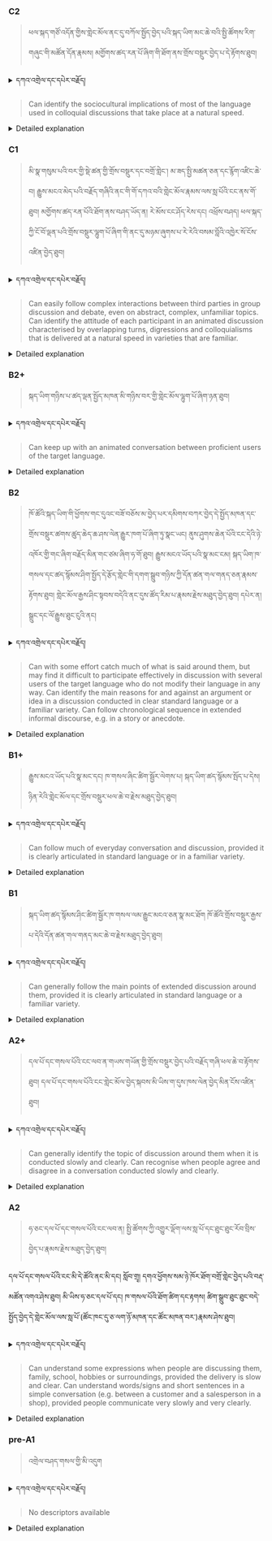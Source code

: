 ### C2
<!-- panels:start -->
<!-- div:left-panel -->

> ཕལ་སྐད་གཙོ་འདོན་གྱིས་གླེང་མོལ་ནང་དུ་བཀོལ་སྤྱོད་བྱེད་པའི་སྐད་ཡིག་མང་ཆེ་བའི་སྤྱི་ཚོགས་རིག་གཞུང་གི་མཚོན་དོན་རྣམས། མགྱོགས་ཚད་རན་པོ་ཞིག་གི་ཐོག་ནས་གྲོས་བསྔུར་བྱེད་པ་དེ་རྟོགས་ཐུབ། 




<details>
  <summary>དཀའ་འགྲེལ་དང་དཔེར་བརྗོད།</summary>

བདག་གིས་དེ་ལྷག་ཏུ་སྟབས་བདེའི་ཆ་ཤས་སུ་དབྱེ་རུ་བཅུག་པ་སྟེ།

1.སྐད་ཆ་དྭངས་ཤིང་གསལ་བ་སྟེ། འདིས་ཁྱོད་ཀྱིས་གོ་བདེ་ཤེས་སླ་བའི་ཐབས་ལ་བརྟེན་ནས་བཤད་ཆོག་པ་དང་འབྲི་ཆོག་པ་མཚོན་ ཁྱེད་ཀྱིས་དོན་སྙིང་ལྡན་པའི་ཚིག་བཀོལ་ནས་ཉན་མཁན་དང་ཀློག་པ་པོ་རྣམས་ལ་མཚོན་ན་རྙོག་འཛིང་ཆེན་པོ་མེད།
དཔེ་མཚོན་འདི་ལྟར། "དེ་རིང་གི་ནམ་མཁའ་ཧ་ཅང་སྔོ་"ཞེས་པ་ནི་སྟབས་བདེ་ཞིང་གསལ་བའི་ཚིག་གྲུབ་ཤིག་རེད།
</details>


<!-- div:right-panel -->

> Can identify the sociocultural implications of most of the language used in colloquial discussions that take place at a natural speed.





<details>

  <summary>Detailed explanation</summary>

The person has the ability to identify the sociocultural implications of most of the language used in colloquial discussions that take place at a natural speed. They can comprehend and understand the cultural nuances, social implications, and contextual meaning embedded within the language used in informal conversations.

Specifically, they can recognize and interpret the social and cultural connotations, attitudes, and norms reflected in the colloquial language. They have the capacity to grasp the deeper implications and unspoken messages conveyed through informal speech, considering factors such as humor, sarcasm, politeness, and cultural references.

Overall, their language comprehension skills enable them to identify the sociocultural implications of the language used in colloquial discussions at a natural speed. They can understand and interpret the cultural nuances, social cues, and contextual meaning embedded within informal conversations, providing them with a deeper understanding of the sociocultural aspects of language use.

</details>

<!-- panels:end -->




### C1
<!-- panels:start -->
<!-- div:left-panel -->

>  མི་སྣ་གསུམ་པའི་བར་གྱི་སྡེ་ཚན་གྱི་གྲོས་བསྡུར་དང་བགྲོ་གླེང་། མ་ཟད་སྤྱི་མཚན་ཅན་དང་རྙོག་འཛིང་ཆེ་བ། རྒྱུས་མངའ་མེད་པའི་བརྗོད་གཞིའི་ནང་གི་གོ་དཀའ་བའི་གླེང་མོལ་རྣམས་ལས་སླ་པོའི་ངང་ནས་གོ་ཐུབ།
མགྱོགས་ཚད་རན་པོའི་ཐོག་ནས་བཤད་ཡོད་ན། རེ་མོས་ངང་ཤོད་རེས་དང། འཕྲོས་བཤད། ཕལ་སྐད་ཀྱི་ངོ་བོ་ལྡན་པའི་གྲོས་བསྡུར་ལྷུག་པོ་ཞིག་གི་ནང་དུ་མཉམ་ཞུགས་པ་རེ་རེའི་བསམ་བློའི་འཁྱེར་སོ་ངོས་འཛིན་བྱེད་ཐུབ། 




<details>
  <summary>དཀའ་འགྲེལ་དང་དཔེར་བརྗོད།</summary>

བདག་གིས་དེ་ལྷག་ཏུ་སྟབས་བདེའི་ཆ་ཤས་སུ་དབྱེ་རུ་བཅུག་པ་སྟེ།

1.སྐད་ཆ་དྭངས་ཤིང་གསལ་བ་སྟེ། འདིས་ཁྱོད་ཀྱིས་གོ་བདེ་ཤེས་སླ་བའི་ཐབས་ལ་བརྟེན་ནས་བཤད་ཆོག་པ་དང་འབྲི་ཆོག་པ་མཚོན་ ཁྱེད་ཀྱིས་དོན་སྙིང་ལྡན་པའི་ཚིག་བཀོལ་ནས་ཉན་མཁན་དང་ཀློག་པ་པོ་རྣམས་ལ་མཚོན་ན་རྙོག་འཛིང་ཆེན་པོ་མེད།
དཔེ་མཚོན་འདི་ལྟར། "དེ་རིང་གི་ནམ་མཁའ་ཧ་ཅང་སྔོ་"ཞེས་པ་ནི་སྟབས་བདེ་ཞིང་གསལ་བའི་ཚིག་གྲུབ་ཤིག་རེད།
</details>

<!-- div:right-panel -->

>Can easily follow complex interactions between third parties in group discussion and debate, even on abstract, complex, unfamiliar topics.
Can identify the attitude of each participant in an animated discussion characterised by overlapping turns, digressions and colloquialisms that is delivered at a natural speed in varieties that are familiar.





<details>

  <summary>Detailed explanation</summary>

The person has the ability to easily follow complex interactions between third parties in group discussions and debates, even when the topics are abstract, complex, or unfamiliar. They can comprehend and understand the dynamics, arguments, and ideas exchanged among multiple participants in these discussions.

Additionally, they can identify the attitude of each participant in animated discussions characterized by overlapping turns, digressions, and colloquialisms. They can discern the individual perspectives, opinions, or attitudes expressed by each participant in these dynamic conversations that occur at a natural speed and in familiar language varieties.

Overall, their language comprehension skills enable them to effortlessly follow complex interactions between third parties in group discussions and debates. They can understand the content, arguments, and ideas exchanged even when the topics are abstract or unfamiliar. Furthermore, they can identify the attitude of each participant in animated discussions that involve overlapping turns, digressions, and colloquial language, providing them with a comprehensive understanding of the dynamics and perspectives within the conversation.

</details>

<!-- panels:end -->




### B2+
<!-- panels:start -->
<!-- div:left-panel -->

> སྐད་ཡིག་གཉིས་པ་ཚད་ལྡན་སྤྱོད་མཁན་མི་གཉིས་བར་གྱི་གླེང་མོལ་ལྷུག་པོ་ཞིག་ཉན་ཐུབ།


<details>
  <summary>དཀའ་འགྲེལ་དང་དཔེར་བརྗོད།</summary>

བདག་གིས་དེ་ལྷག་ཏུ་སྟབས་བདེའི་ཆ་ཤས་སུ་དབྱེ་རུ་བཅུག་པ་སྟེ།

1.སྐད་ཆ་དྭངས་ཤིང་གསལ་བ་སྟེ། འདིས་ཁྱོད་ཀྱིས་གོ་བདེ་ཤེས་སླ་བའི་ཐབས་ལ་བརྟེན་ནས་བཤད་ཆོག་པ་དང་འབྲི་ཆོག་པ་མཚོན་ ཁྱེད་ཀྱིས་དོན་སྙིང་ལྡན་པའི་ཚིག་བཀོལ་ནས་ཉན་མཁན་དང་ཀློག་པ་པོ་རྣམས་ལ་མཚོན་ན་རྙོག་འཛིང་ཆེན་པོ་མེད།
དཔེ་མཚོན་འདི་ལྟར། "དེ་རིང་གི་ནམ་མཁའ་ཧ་ཅང་སྔོ་"ཞེས་པ་ནི་སྟབས་བདེ་ཞིང་གསལ་བའི་ཚིག་གྲུབ་ཤིག་རེད།
</details>


<!-- div:right-panel -->

>Can keep up with an animated conversation between proficient users of the target language.



<details>

  <summary>Detailed explanation</summary>

The person has the ability to keep up with an animated conversation between proficient users of the target language. They can follow and comprehend the rapid pace, dynamic nature, and complexity of the conversation taking place among fluent speakers.

Specifically, they can effectively process and understand the content, ideas, and interactions that occur in real-time during the animated conversation. They possess the linguistic skills necessary to comprehend and respond to the information being shared, allowing them to actively participate in the conversation.

Overall, their language comprehension skills enable them to keep pace with animated conversations between proficient users of the target language. They can follow the rapid flow of information, understand the content being discussed, and actively engage in the conversation alongside fluent speakers.

</details>

<!-- panels:end -->




### B2
<!-- panels:start -->
<!-- div:left-panel -->

>ཁོ་ཚོའི་སྐད་ཡིག་གི་ཕྱོགས་གང་དུའང་བཟོ་བཅོས་མ་བྱེད་པར་དམིགས་བཀར་བྱེད་དེ་སྤྱོད་མཁན་དང་གྲོས་བསྡུར་ཚགས་ཚུད་ཆེད་ཆ་ཤས་ལེན་རྒྱུར་ཁག་པོ་ཞིག་ཏུ་སྣང་ཡང། ནུས་ཤུགས་ཆེན་པོའི་ངང་དེའི་ཉེ་འཁོར་གྱི་གང་ཞིག་བརྗོད་མིན་གང་ཙམ་ཞིག་ཧ་གོ་ཐུབ། 
རྒྱུས་མངའ་ཡོད་པའི་སྣ་མང་ངམ། སྐད་ཡིག་ཁ་གསལ་དང་ཚད་སྙོམས་ཤིག་སྤྱོད་དེ་རྩོད་གླེང་གི་དགག་སྒྲུབ་གཉིས་ཀྱི་དོན་ཚན་གལ་གནད་ཅན་རྣམས་རྟོགས་ཐུབ།
གླེང་མོལ་རྒྱས་ཤིང་སྟབས་བདེའི་ནང་དུས་ཚོད་རིམ་པ་རྣམས་རྗེས་མཐུད་བྱེད་ཐུབ། དཔེར་ན། སྒྲུང་དང་ལོ་རྒྱུས་ཐུང་ངུའི་ནང། 



<details>
  <summary>དཀའ་འགྲེལ་དང་དཔེར་བརྗོད།</summary>

བདག་གིས་དེ་ལྷག་ཏུ་སྟབས་བདེའི་ཆ་ཤས་སུ་དབྱེ་རུ་བཅུག་པ་སྟེ།

1.སྐད་ཆ་དྭངས་ཤིང་གསལ་བ་སྟེ། འདིས་ཁྱོད་ཀྱིས་གོ་བདེ་ཤེས་སླ་བའི་ཐབས་ལ་བརྟེན་ནས་བཤད་ཆོག་པ་དང་འབྲི་ཆོག་པ་མཚོན་ ཁྱེད་ཀྱིས་དོན་སྙིང་ལྡན་པའི་ཚིག་བཀོལ་ནས་ཉན་མཁན་དང་ཀློག་པ་པོ་རྣམས་ལ་མཚོན་ན་རྙོག་འཛིང་ཆེན་པོ་མེད།
དཔེ་མཚོན་འདི་ལྟར། "དེ་རིང་གི་ནམ་མཁའ་ཧ་ཅང་སྔོ་"ཞེས་པ་ནི་སྟབས་བདེ་ཞིང་གསལ་བའི་ཚིག་གྲུབ་ཤིག་རེད།
</details>


<!-- div:right-panel -->

> Can with some effort catch much of what is said around them, but may find it difficult to participate 
effectively in discussion with several users of the target language who do not modify their language in 
any way.
Can identify the main reasons for and against an argument or idea in a discussion conducted in clear 
standard language or a familiar variety.
Can follow chronological sequence in extended informal discourse, e.g. in a story or anecdote.




<details>

  <summary>Detailed explanation</summary>

The person has the ability, with some effort, to catch much of what is said around them. However, they may find it challenging to actively participate effectively in discussions with several users of the target language who do not modify their language in any way. While they can comprehend a significant portion of the conversation, they may struggle to actively engage in the discussion.

Additionally, they can identify the main reasons for and against an argument or idea in a discussion conducted in clear standard language or a familiar variety. They have the capability to recognize and understand the primary points presented on both sides of an argument or idea, enabling them to grasp the main perspectives being expressed.

Furthermore, they can follow the chronological sequence in extended informal discourse, such as in a story or anecdote. They can comprehend the narrative flow and understand the sequence of events or information as it unfolds in the discourse.

Overall, their language comprehension skills allow them to catch a significant portion of what is said around them. However, they may find it challenging to actively participate in discussions with multiple users of the target language who do not modify their language. Nonetheless, they can identify the main reasons for and against arguments or ideas and follow the chronological sequence in extended informal discourse.

</details>

<!-- panels:end -->






### B1+
<!-- panels:start -->
<!-- div:left-panel -->

> རྒྱུས་མངའ་ཡོད་པའི་སྣ་མང་དང། ཁ་གསལ་ཞིང་ཚིག་སྦྱོར་ལེགས་པ། སྐད་ཡིག་ཚད་སྙོམས་སྤོད་པ་དེས། ཉིན་རེའི་གླེང་མོལ་དང་གྲོས་བསྡུར་ཕལ་ཆེ་བ་རྗེས་མཐུད་བྱེད་ཐུབ། 




<details>
  <summary>དཀའ་འགྲེལ་དང་དཔེར་བརྗོད།</summary>

བདག་གིས་དེ་ལྷག་ཏུ་སྟབས་བདེའི་ཆ་ཤས་སུ་དབྱེ་རུ་བཅུག་པ་སྟེ།

1.སྐད་ཆ་དྭངས་ཤིང་གསལ་བ་སྟེ། འདིས་ཁྱོད་ཀྱིས་གོ་བདེ་ཤེས་སླ་བའི་ཐབས་ལ་བརྟེན་ནས་བཤད་ཆོག་པ་དང་འབྲི་ཆོག་པ་མཚོན་ ཁྱེད་ཀྱིས་དོན་སྙིང་ལྡན་པའི་ཚིག་བཀོལ་ནས་ཉན་མཁན་དང་ཀློག་པ་པོ་རྣམས་ལ་མཚོན་ན་རྙོག་འཛིང་ཆེན་པོ་མེད།
དཔེ་མཚོན་འདི་ལྟར། "དེ་རིང་གི་ནམ་མཁའ་ཧ་ཅང་སྔོ་"ཞེས་པ་ནི་སྟབས་བདེ་ཞིང་གསལ་བའི་ཚིག་གྲུབ་ཤིག་རེད།
</details>

<!-- div:right-panel -->

> Can follow much of everyday conversation and discussion, provided it is clearly articulated in standard 
language or in a familiar variety.



<details>

  <summary>Detailed explanation</summary>

The person has the ability to follow much of everyday conversation and discussion as long as it is clearly articulated in standard language or a familiar variety. They can comprehend and understand the content of the conversation when it is presented in a clear and understandable manner.

Specifically, they can effectively follow and comprehend the information, ideas, and interactions that occur in everyday conversations and discussions. They possess the necessary language skills to understand the content and engage in the conversation when the language used is standard or familiar to them.

Overall, their language comprehension skills enable them to follow and understand much of everyday conversation and discussion. They can comprehend the content and meaning conveyed when the conversation is delivered clearly and articulately in standard language or a variety they are familiar with.

</details>

<!-- panels:end -->

### B1
<!-- panels:start -->
<!-- div:left-panel -->

> སྐད་ཡིག་ཚད་སྙོམས་ཤིང་ཚིག་སྦྱོར་ཁ་གསལ་ལམ་རྒྱུང་མངའ་ཅན་སྣ་མང་ཐོག ཁོ་ཚོའི་གྲོས་བསྡུར་རྒྱས་པ་དེའི་དོན་ཚན་གལ་གནད་མང་ཆེ་བ་རྗེས་མཐུད་བྱེད་ཐུབ། 




<details>
  <summary>དཀའ་འགྲེལ་དང་དཔེར་བརྗོད།</summary>

བདག་གིས་དེ་ལྷག་ཏུ་སྟབས་བདེའི་ཆ་ཤས་སུ་དབྱེ་རུ་བཅུག་པ་སྟེ།

1.སྐད་ཆ་དྭངས་ཤིང་གསལ་བ་སྟེ། འདིས་ཁྱོད་ཀྱིས་གོ་བདེ་ཤེས་སླ་བའི་ཐབས་ལ་བརྟེན་ནས་བཤད་ཆོག་པ་དང་འབྲི་ཆོག་པ་མཚོན་ ཁྱེད་ཀྱིས་དོན་སྙིང་ལྡན་པའི་ཚིག་བཀོལ་ནས་ཉན་མཁན་དང་ཀློག་པ་པོ་རྣམས་ལ་མཚོན་ན་རྙོག་འཛིང་ཆེན་པོ་མེད།
དཔེ་མཚོན་འདི་ལྟར། "དེ་རིང་གི་ནམ་མཁའ་ཧ་ཅང་སྔོ་"ཞེས་པ་ནི་སྟབས་བདེ་ཞིང་གསལ་བའི་ཚིག་གྲུབ་ཤིག་རེད།
</details>

<!-- div:right-panel -->

> Can generally follow the main points of extended discussion around them, provided it is clearly 
articulated in standard language or a familiar variety.



<details>

  <summary>Detailed explanation</summary>

The person has the ability to generally follow the main points of extended discussions happening around them when the discussions are clearly articulated in standard language or a familiar variety. They can comprehend and understand the central ideas and key points being conveyed in the discussion.

Specifically, they can effectively grasp and comprehend the main topics, arguments, or themes discussed in extended conversations. They possess the language skills necessary to understand the primary points being expressed when the language used is standard or familiar to them.

Overall, their language comprehension skills enable them to generally follow the main points of extended discussions happening around them. They can comprehend and understand the central ideas and key points being conveyed when the discussions are clearly articulated in standard language or a familiar variety.

</details>

<!-- panels:end -->





### A2+
<!-- panels:start -->
<!-- div:left-panel -->

> དལ་པོ་དང་གསལ་པོའི་ངང་ལབ་ན་གཡས་གཡོན་གྱི་གྲོས་བསྡུར་བྱེད་པའི་བརྗོད་གཞི་ཕལ་ཆེ་བ་རྟོགས་ཐུབ།
དལ་པོ་དང་གསལ་པོའི་ངང་གླེང་མོལ་བྱེད་སྐབས་མི་ཡིས་ག་དུས་ཁས་ལེན་བྱེད་མིན་ངོས་འཛིན་ཐུབ། 

<details>
  <summary>དཀའ་འགྲེལ་དང་དཔེར་བརྗོད།</summary>

བདག་གིས་དེ་ལྷག་ཏུ་སྟབས་བདེའི་ཆ་ཤས་སུ་དབྱེ་རུ་བཅུག་པ་སྟེ།

1.སྐད་ཆ་དྭངས་ཤིང་གསལ་བ་སྟེ། འདིས་ཁྱོད་ཀྱིས་གོ་བདེ་ཤེས་སླ་བའི་ཐབས་ལ་བརྟེན་ནས་བཤད་ཆོག་པ་དང་འབྲི་ཆོག་པ་མཚོན་ ཁྱེད་ཀྱིས་དོན་སྙིང་ལྡན་པའི་ཚིག་བཀོལ་ནས་ཉན་མཁན་དང་ཀློག་པ་པོ་རྣམས་ལ་མཚོན་ན་རྙོག་འཛིང་ཆེན་པོ་མེད།
དཔེ་མཚོན་འདི་ལྟར། "དེ་རིང་གི་ནམ་མཁའ་ཧ་ཅང་སྔོ་"ཞེས་པ་ནི་སྟབས་བདེ་ཞིང་གསལ་བའི་ཚིག་གྲུབ་ཤིག་རེད།
</details>

<!-- div:right-panel -->

> Can generally identify the topic of discussion around them when it is conducted slowly and clearly.
Can recognise when people agree and disagree in a conversation conducted slowly and clearly.



<details>

  <summary>Detailed explanation</summary>

The person has the ability to generally identify the topic of discussion happening around them when it is conducted slowly and clearly. They can comprehend and understand the subject matter or theme being discussed.

Additionally, they can recognize when people agree and disagree in a conversation conducted slowly and clearly. They can discern and understand the indications of agreement or disagreement expressed by the participants in the conversation.

Overall, their language comprehension skills enable them to generally identify the topic of discussion happening around them when it is conducted in a slow and clear manner. They can also recognize and understand the expressions of agreement and disagreement within a conversation when it is conducted at a manageable pace with clear articulation.

</details>

<!-- panels:end -->



### A2
<!-- panels:start -->
<!-- div:left-panel -->

> ཧ་ཅང་དལ་པོ་དང་གསལ་པོའི་ངང་ལབ་ན། སྤྱི་ཚོགས་ཀྱི་འགྱུར་ལྡོག་ལས་སླ་པོ་དང་ཐུང་ཐུང་རོབ་བྲིས་བྱེད་པ་རྣམས་རྗེས་མཐུད་བྱེད་ཐུབ།

དལ་པོ་དང་གསལ་པོའི་ངང་མི་དེ་ཚོའི་ནང་མི་དང། སློབ་གྲྭ། དགའ་ཕྱོགས་སམ་ཉེ་ཁོར་ཐོག་བགྲོ་གླེང་བྱེད་པའི་བརྡ་མཚོན་འགའ་ཤེས་ཐུབ།
མི་ཡིས་ཧ་ཅང་དལ་པོ་དང། ཁ་གསལ་པོའི་ཐོག་ཚིག་དང་རྟགས། ཚིག་སྒྲུབ་ཐུང་ཐུང་བདེ་སྤྱོད་བྱེད་དེ་གླེང་མོལ་ལས་སླ་པོ་(ཚོང་ཁང་དུ་ཅ་ལག་ཉོ་མཁན་དང་ཚོང་མཁན་བར་)རྣམས་ཤེས་ཐུབ།


<details>
  <summary>དཀའ་འགྲེལ་དང་དཔེར་བརྗོད།</summary>

བདག་གིས་དེ་ལྷག་ཏུ་སྟབས་བདེའི་ཆ་ཤས་སུ་དབྱེ་རུ་བཅུག་པ་སྟེ།

1.སྐད་ཆ་དྭངས་ཤིང་གསལ་བ་སྟེ། འདིས་ཁྱོད་ཀྱིས་གོ་བདེ་ཤེས་སླ་བའི་ཐབས་ལ་བརྟེན་ནས་བཤད་ཆོག་པ་དང་འབྲི་ཆོག་པ་མཚོན་ ཁྱེད་ཀྱིས་དོན་སྙིང་ལྡན་པའི་ཚིག་བཀོལ་ནས་ཉན་མཁན་དང་ཀློག་པ་པོ་རྣམས་ལ་མཚོན་ན་རྙོག་འཛིང་ཆེན་པོ་མེད།
དཔེ་མཚོན་འདི་ལྟར། "དེ་རིང་གི་ནམ་མཁའ་ཧ་ཅང་སྔོ་"ཞེས་པ་ནི་སྟབས་བདེ་ཞིང་གསལ་བའི་ཚིག་གྲུབ་ཤིག་རེད།
</details>

<!-- div:right-panel -->

> Can understand some expressions when people are discussing them, family, school, hobbies or 
surroundings, provided the delivery is slow and clear.
Can understand words/signs and short sentences in a simple conversation (e.g. between a customer and 
a salesperson in a shop), provided people communicate very slowly and very clearly.



<details>

  <summary>Detailed explanation</summary>

The person has the ability to understand some expressions used when people are discussing topics such as family, school, hobbies, or surroundings, as long as the delivery of the conversation is slow and clear. They can comprehend and grasp the meaning of certain expressions or phrases related to these familiar topics.

Additionally, they can understand words, signs, and short sentences in a simple conversation, such as one between a customer and a salesperson in a shop. They can comprehend and understand the basic communication exchanged, provided that people communicate very slowly and clearly.

Overall, their language comprehension skills enable them to understand some expressions used in conversations about family, school, hobbies, or surroundings, given that the delivery is slow and clear. They can also comprehend words, signs, and short sentences in simple conversations, particularly when people communicate at a slow and deliberate pace with clear articulation.

</details>

<!-- panels:end -->





### pre-A1
<!-- panels:start -->
<!-- div:left-panel -->

> འགྲེལ་བཤད་གསལ་གྱི་མི་འདུག

<details>
  <summary>དཀའ་འགྲེལ་དང་དཔེར་བརྗོད།</summary>

...
</details>

<!-- div:right-panel -->

> No descriptors available

<details>

  <summary>Detailed explanation</summary>

...

</details>

<!-- panels:end -->

